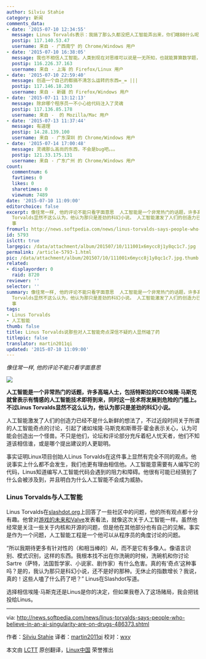 ```yaml
---
author: Silviu Stahie
category: 新闻
comments_data:
- date: '2015-07-10 12:34:55'
  message: Linus Torvalds表示：我搞了那么久都没把人工智能弄出来，你们瞎BB什么呢！
  postip: 117.140.53.47
  username: 来自 - 广西南宁 的 Chrome/Windows 用户
- date: '2015-07-10 16:38:05'
  message: 我也不相信人工智能。人类到现在对思维可以说是一无所知，也就能算算数学题，思维是上帝创造的。
  postip: 116.226.37.163
  username: 来自 - 上海 的 Firefox/Linux 用户
- date: '2015-07-10 22:59:40'
  message: 创造一个自己的都搞不清怎么运转的东西=_= |||
  postip: 117.146.18.203
  username: 来自 - 新疆 的 Firefox/Windows 用户
- date: '2015-07-11 13:12:13'
  message: 除非哪个程序员一不小心给代码注入了灵魂
  postip: 117.136.85.178
  username: 来自 -  的 Mozilla/Mac 用户
- date: '2015-07-13 11:37:44'
  message: 有道理
  postip: 14.28.139.100
  username: 来自 - 广东深圳 的 Chrome/Windows 用户
- date: '2015-07-14 17:00:48'
  message: 灵魂那么高尚的东西，不会是bug吧。。。
  postip: 121.33.175.131
  username: 来自 - 广东广州 的 Chrome/Windows 用户
count:
  commentnum: 6
  favtimes: 0
  likes: 0
  sharetimes: 0
  viewnum: 7489
date: '2015-07-10 11:09:00'
editorchoice: false
excerpt: 像往常一样, 他的评论不能只看字面意思  人工智能是一个非常热门的话题，许多高端人士，包括特斯拉的CEO埃隆马斯克就曾表示有情感的人工智能技术即将到来，同时这一技术将发展到危险的门槛上。不过Linus
  Torvalds显然不这么认为，他认为那只是差劲的科幻小说。 人工智能激发了人们的创造力已经不是什么新鲜的想法了，不过近段时间关于所谓的人工智能奇点的讨论，引起了诸如埃隆马斯克和斯蒂芬霍金表示关心，认为可能会创造出一个怪兽。不只是他们，论坛和评论部分充斥着杞人忧天者，他们不知道该相信谁，或是哪个提出建议的人更聪明。
  事
fromurl: http://news.softpedia.com/news/linus-torvalds-says-people-who-believe-in-an-ai-singularity-are-on-drugs-486373.shtml
id: 5793
islctt: true
largepic: /data/attachment/album/201507/10/111001x6mycc8j1y8qc1c7.jpg
permalink: /article-5793-1.html
pic: /data/attachment/album/201507/10/111001x6mycc8j1y8qc1c7.jpg.thumb.jpg
related:
- displayorder: 0
  raid: 8720
reviewer: ''
selector: ''
summary: 像往常一样, 他的评论不能只看字面意思  人工智能是一个非常热门的话题，许多高端人士，包括特斯拉的CEO埃隆马斯克就曾表示有情感的人工智能技术即将到来，同时这一技术将发展到危险的门槛上。不过Linus
  Torvalds显然不这么认为，他认为那只是差劲的科幻小说。 人工智能激发了人们的创造力已经不是什么新鲜的想法了，不过近段时间关于所谓的人工智能奇点的讨论，引起了诸如埃隆马斯克和斯蒂芬霍金表示关心，认为可能会创造出一个怪兽。不只是他们，论坛和评论部分充斥着杞人忧天者，他们不知道该相信谁，或是哪个提出建议的人更聪明。
  事
tags:
- Linus Torvalds
- 人工智能
thumb: false
title: Linus Torvalds说那些对人工智能奇点深信不疑的人显然磕了药
titlepic: false
translator: martin2011qi
updated: '2015-07-10 11:09:00'
---
```


*像往常一样, 他的评论不能只看字面意思*


![](/data/attachment/album/201507/10/111001x6mycc8j1y8qc1c7.jpg)


**人工智能是一个非常热门的话题，许多高端人士，包括特斯拉的CEO埃隆·马斯克就曾表示有情感的人工智能技术即将到来，同时这一技术将发展到危险的门槛上。不过Linus Torvalds显然不这么认为，他认为那只是差劲的科幻小说。**


人工智能激发了人们的创造力已经不是什么新鲜的想法了，不过近段时间关于所谓的人工智能奇点的讨论，引起了诸如埃隆·马斯克和斯蒂芬·霍金表示关心，认为可能会创造出一个怪兽。不只是他们，论坛和评论部分充斥着杞人忧天者，他们不知道该相信谁，或是哪个提出建议的人更聪明。


事实证明Linux项目创始人Linus Torvalds在这件事上显然有完全不同的观点。他说事实上什么都不会发生，我们也更有理由相信他。人工智能意需要有人编写它的代码，Linus知道编写人工智能代码会遇到的阻力和障碍。他很有可能已经猜到了什么会被涉及到，并且明白为什么人工智能不会成为威胁。


### Linus Torvalds与人工智能


Linus Torvalds在[slashdot.org](http://classic.slashdot.org/story/15/06/30/0058243)上回答了一些社区中的问题，他的所有观点都十分有趣。他曾对[游戏的未来和Valve](http://news.softpedia.com/news/linus-torvalds-said-valve-is-exploring-a-second-source-against-microsoft-486266.shtml)发表看法，就像这次关于人工智能一样。虽然他经常是关注一些关于内核和开源的问题，但是他在其他部分也有自己的见解。事实是作为一个问题，人工智能工程是一个他可以从程序员的角度讨论的问题。


“所以我期待更多有针对性的（和相当棒的）AI，而不是它有多像人。像语言识别、模式识别，这样的东西。我根本找不出在你洗碗的时候，洗碗机和你讨论Sartre（萨特，法国哲学家、小说家、剧作家）有什么危害。真的有‘奇点’这种事吗？是的，我认为那只是科幻小说，还不是好的那种。无休止的指数增长？我说，真的！这些人嗑了什么药了吧？” Linus在Slashdot写道。


选择相信埃隆·马斯克还是Linus是你的决定，但如果我卷入了这场赌局，我会把钱投给Linus。




---


via: <http://news.softpedia.com/news/linus-torvalds-says-people-who-believe-in-an-ai-singularity-are-on-drugs-486373.shtml>


作者：[Silviu Stahie](http://news.softpedia.com/editors/browse/silviu-stahie) 译者：[martin2011qi](https://github.com/martin2011qi) 校对：[wxy](https://github.com/wxy)


本文由 [LCTT](https://github.com/LCTT/TranslateProject) 原创翻译，[Linux中国](https://linux.cn/) 荣誉推出